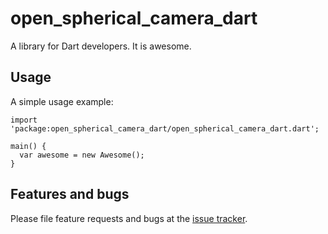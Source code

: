 # open_spherical_camera_dart

A library for Dart developers. It is awesome.

## Usage

A simple usage example:

    import 'package:open_spherical_camera_dart/open_spherical_camera_dart.dart';

    main() {
      var awesome = new Awesome();
    }

## Features and bugs

Please file feature requests and bugs at the [issue tracker][tracker].

[tracker]: http://example.com/issues/replaceme

